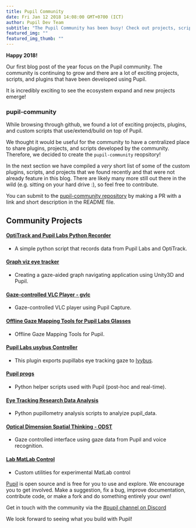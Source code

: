 ```yaml
--- 
title: Pupil Community
date: Fri Jan 12 2018 14:08:00 GMT+0700 (ICT) 
author: Pupil Dev Team 
subtitle: "The Pupil Community has been busy! Check out projects, scripts, and plugins developed by the community..."
featured_img: ""
featured_img_thumb: ""
---
```


**Happy 2018!**

Our first blog post of the year focus on the Pupil community. The community is continuing to grow and there are a lot of exciting projects, scripts, and plugins that have been developed using Pupil.

It is incredibly exciting to see the ecosystem expand and new projects emerge!

### pupil-community

While browsing through github, we found a lot of exciting projects, plugins, and custom scripts that use/extend/build on top of Pupil. 

We thought it would be useful for the community to have a centralized place to share plugins, projects, and scripts developed by the community. Therefore, we decided to create the `pupil-community` reopsitory! 

In the next section we have compiled a _very_ short list of some of the custom plugins, scripts, and projects that we found recently and that were not already feature in this blog. There are likely many more still out there in the wild (e.g. sitting on your hard drive :), so feel free to contribute.

You can submit to the [pupil-community repository](https://github.com/pupil-labs/pupil-community) by making a PR with a link and short description in the README file.

<h2 class="u-padTop--1">Community Projects</h2>

#### [OptiTrack and Pupil Labs Python Recorder](https://github.com/mdfeist/OptiTrack-and-Pupil-Labs-Python-Recorder)

- A simple python script that records data from Pupil Labs and OptiTrack.

#### [Graph viz eye tracker](https://github.com/Saftophobia/graph-viz-eye-tracker)

- Creating a gaze-aided graph navigating application using Unity3D and Pupil.

#### [Gaze-controlled VLC Player - gvlc](https://github.com/MPIK-COMMS/gcvlc)

- Gaze-controlled VLC player using Pupil Capture.

#### [Offline Gaze Mapping Tools for Pupil Labs Glasses](https://github.com/jeffmacinnes/pl_gazeMapping_offline)

- Offline Gaze Mapping Tools for Pupil.

#### [Pupil Labs usybus Controller](https://github.com/Lahorde/pupil-labs-usybus-controller)

- This plugin exports pupillabs eye tracking gaze to [Ivybus](http://www.eei.cena.fr/products/ivy/).

#### [Pupil progs](https://github.com/SGBon/pupil-progs)

- Python helper scripts used with Pupil (post-hoc and real-time).

#### [Eye Tracking Research Data Analysis ](https://github.com/qalhata/Eye_Tracking_Research_Data_Analysis)

- Python pupillometry analysis scripts to analyize pupil_data. 

#### [Optical Dimension Spatial Thinking - ODST](https://github.com/Ruzzy77/ODST)

- Gaze controlled interface using gaze data from Pupil and voice recognition.

#### [Lab MatLab Control](https://github.com/TheGoldLab/Lab-Matlab-Control/tree/62d56585ef2fda3c17045dfcdc69e159eb317a38)

- Custom utilities for experimental MatLab control


[Pupil](https://github.com/pupil-labs/pupil) is open source and is free for you to use and explore. We encourage you to get involved. Make a suggestion, fix a bug, improve documentation, contribute code, or make a fork and do something entirely your own!

Get in touch with the community via the [#pupil channel on Discord](https://pupil-labs.com/chat)

We look forward to seeing what you build with Pupil!
